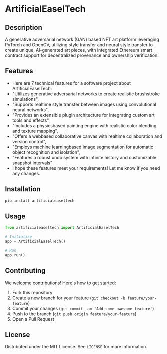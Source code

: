 # ArtificialEaselTech

## Description

A generative adversarial network (GAN) based NFT art platform leveraging PyTorch and OpenCV, utilizing style transfer and neural style transfer to create unique, AI-generated art pieces, with integrated Ethereum smart contract support for decentralized provenance and ownership verification.

## Features

- Here are 7 technical features for a software project about ArtificialEaselTech:
- "Utilizes generative adversarial networks to create realistic brushstroke simulations",
- "Supports realtime style transfer between images using convolutional neural networks",
- "Provides an extensible plugin architecture for integrating custom art tools and effects",
- "Includes a physicsbased painting engine with realistic color blending and texture mapping",
- "Offers a webbased collaborative canvas with realtime collaboration and version control",
- "Employs machine learningbased image segmentation for automatic object recognition and isolation",
- "Features a robust undo system with infinite history and customizable snapshot intervals"
- I hope these features meet your requirements! Let me know if you need any changes.
## Installation

```bash
pip install artificialeaseltech
```

## Usage

```python
from artificialeaseltech import ArtificialEaselTech

# Initialize
app = ArtificialEaselTech()

# Run
app.run()
```

## Contributing

We welcome contributions! Here's how to get started:

1. Fork this repository
2. Create a new branch for your feature (`git checkout -b feature/your-feature`)
3. Commit your changes (`git commit -am 'Add some awesome feature'`)
4. Push to the branch (`git push origin feature/your-feature`)
5. Open a Pull Request

## License

Distributed under the MIT License. See `LICENSE` for more information.
